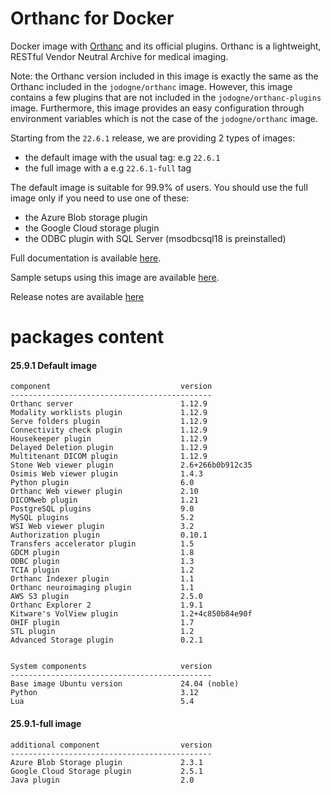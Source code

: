 # Orthanc for Docker
Docker image with [Orthanc](https://www.orthanc-server.com/) and its official plugins. Orthanc is a lightweight, RESTful Vendor Neutral Archive for medical imaging.

Note: the Orthanc version included in this image is exactly the same as the Orthanc included in the `jodogne/orthanc` image.  However,
this image contains a few plugins that are not included in the `jodogne/orthanc-plugins` image.  Furthermore,
this image provides an easy configuration through environment variables which is not the case of the `jodogne/orthanc` image.

Starting from the `22.6.1` release, we are providing 2 types of images:
  - the default image with the usual tag: e.g `22.6.1`
  - the full image with a e.g `22.6.1-full` tag

The default image is suitable for 99.9% of users.
You should use the full image only if you need to use one of these:
  - the Azure Blob storage plugin
  - the Google Cloud storage plugin
  - the ODBC plugin with SQL Server (msodbcsql18 is preinstalled)

Full documentation is available [here](https://book.orthanc-server.com/users/docker-orthancteam.html).

Sample setups using this image are available [here](https://github.com/orthanc-server/orthanc-setup-samples/).

Release notes are available [here](https://github.com/orthanc-server/orthanc-builder/blob/master/release-notes-docker-images.md)


# packages content

#### 25.9.1 Default image
```
component                             version
---------------------------------------------
Orthanc server                        1.12.9
Modality worklists plugin             1.12.9
Serve folders plugin                  1.12.9
Connectivity check plugin             1.12.9
Housekeeper plugin                    1.12.9
Delayed Deletion plugin               1.12.9
Multitenant DICOM plugin              1.12.9
Stone Web viewer plugin               2.6+266b0b912c35
Osimis Web viewer plugin              1.4.3
Python plugin                         6.0
Orthanc Web viewer plugin             2.10
DICOMweb plugin                       1.21
PostgreSQL plugins                    9.0
MySQL plugins                         5.2
WSI Web viewer plugin                 3.2
Authorization plugin                  0.10.1
Transfers accelerator plugin          1.5
GDCM plugin                           1.8
ODBC plugin                           1.3
TCIA plugin                           1.2
Orthanc Indexer plugin                1.1
Orthanc neuroimaging plugin           1.1
AWS S3 plugin                         2.5.0
Orthanc Explorer 2                    1.9.1
Kitware's VolView plugin              1.2+4c850b84e90f
OHIF plugin                           1.7
STL plugin                            1.2
Advanced Storage plugin               0.2.1


System components                     version
---------------------------------------------
Base image Ubuntu version             24.04 (noble)
Python                                3.12
Lua                                   5.4

```

#### 25.9.1-full image
```
additional component                  version
---------------------------------------------
Azure Blob Storage plugin             2.3.1
Google Cloud Storage plugin           2.5.1
Java plugin                           2.0
````
